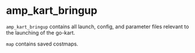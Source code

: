 # amp_kart_bringup

`amp_kart_bringup` contains all launch, config, and parameter files relevant
to the launching of the go-kart.

`map` contains saved costmaps.
